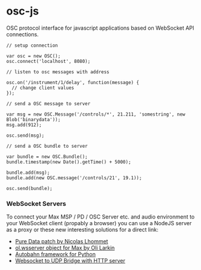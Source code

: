 osc-js
======

OSC protocol interface for javascript applications based on WebSocket API connections.
```
// setup connection

var osc = new OSC();
osc.connect('localhost', 8080);

// listen to osc messages with address

osc.on('/instrument/1/delay', function(message) {
  // change client values
});

// send a OSC message to server

var msg = new OSC.Message('/controls/*', 21.211, 'somestring', new Blob('binarydata'));
msg.add(912);

osc.send(msg);

// send a OSC bundle to server

var bundle = new OSC.Bundle();
bundle.timestamp(new Date().getTime() + 5000);

bundle.add(msg);
bundle.add(new OSC.message('/controls/21', 19.1));

osc.send(bundle);
```

### WebSocket Servers

To connect your Max MSP / PD / OSC Server etc. and audio environment to your WebSocket client (propably a browser) you can use a NodeJS server as a proxy or these new interesting solutions for a direct link:

* [Pure Data patch by Nicolas Lhommet](http://puredata.hurleur.com/sujet-10062-websocket-server-patch-extended-demo)
* [ol.wsserver object for Max by Oli Larkin](https://github.com/olilarkin/wsserver)
* [Autobahn framework for Python](http://autobahn.ws/)
* [Websocket to UDP Bridge with HTTP server](https://gist.github.com/marmorkuchen-net/48544bd61183da666e6d)
